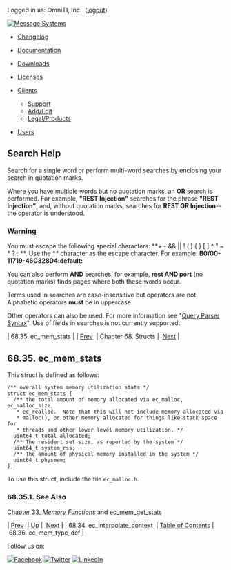Logged in as: OmniTI, Inc.  ([logout](https://support.messagesystems.com/logout.php))

[![Message Systems](https://support.messagesystems.com/images/ms-white205.png)](https://support.messagesystems.com/start.php) 

*   [Changelog](https://support.messagesystems.com/start.php?show=changelog)
*   [Documentation](https://support.messagesystems.com/docs/)
*   [Downloads](https://support.messagesystems.com/start.php)

*   [Licenses](https://support.messagesystems.com/license_summary.php)
*   <a href="">Clients</a>
    *   [Support](https://support.messagesystems.com/cs.php)
    *   [Add/Edit](https://support.messagesystems.com/edit_client.php)
    *   [Legal/Products](https://support.messagesystems.com/edit_products.php)
*   [Users](https://support.messagesystems.com/edit_customer.php)

## Search Help

Search for a single word or perform multi-word searches by enclosing your search in quotation marks.

Where you have multiple words but no quotation marks, an **OR** search is performed. For example, **"REST Injection"** searches for the phrase **"REST Injection"**, and, without quotation marks, searches for **REST OR Injection**--the operator is understood.

### Warning

You must escape the following special characters: **+ - && || ! ( ) { } [ ] ^ " ~ * ? : \**. Use the **\** character as the escape character. For example: **B0/00-11719-46C328D4\:default\:**

You can also perform **AND** searches, for example, **rest AND port** (no quotation marks) finds pages where both these words occur.

Terms used in searches are case-insensitive but operators are not. Alphabetic operators **must** be in uppercase.

Other operators can also be used. For more information see "[Query Parser Syntax](https://lucene.apache.org/core/old_versioned_docs/versions/3_0_0/queryparsersyntax.html)". Use of fields in searches is not currently supported.

| 68.35. ec_mem_stats |
| [Prev](structs.ec_interpolate_context.php)  | Chapter 68. Structs |  [Next](structs.ec_mem_type_def.php) |

## 68.35. ec_mem_stats

This struct is defined as follows:

```
/** overall system memory utilization stats */
struct ec_mem_stats {
  /** the total amount of memory allocated via ec_malloc, ec_malloc_size,
   * ec_realloc.  Note that this will not include memory allocated via
   * malloc(), or other memory allocated for things like stack space for
   * threads and other lower level memory utilization. */
  uint64_t total_allocated;
  /** The resident set size, as reported by the system */
  uint64_t system_rss;
  /** The amount of physical memory installed in the system */
  uint64_t physmem;
};
```

To use this struct, include the file `ec_malloc.h`.

### 68.35.1. See Also

[Chapter 33, *Memory Functions*          ](memory.php "Chapter 33. Memory Functions") and [ec_mem_get_stats](apis.ec_mem_get_stats.php "ec_mem_get_stats")

| [Prev](structs.ec_interpolate_context.php)  | [Up](structs.php) |  [Next](structs.ec_mem_type_def.php) |
| 68.34. ec_interpolate_context  | [Table of Contents](index.php) |  68.36. ec_mem_type_def |

Follow us on:

[![Facebook](https://support.messagesystems.com/images/icon-facebook.png)](http://www.facebook.com/messagesystems) [![Twitter](https://support.messagesystems.com/images/icon-twitter.png)](http://twitter.com/#!/MessageSystems) [![LinkedIn](https://support.messagesystems.com/images/icon-linkedin.png)](http://www.linkedin.com/company/message-systems)
